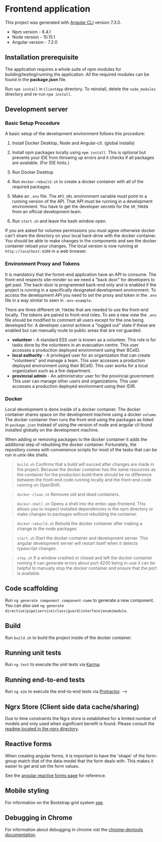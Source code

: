 # Frontend application

This project was generated with [Angular CLI](https://github.com/angular/angular-cli) version 7.3.0.

- Npm version - 6.4.1
- Node version - 10.15.1
- Angular version - 7.2.0

## Installation prerequisite

The application requires a whole suite of npm modules for building/testing/running the application. All the required modules can be found in the **package.json** file.

Run `npm install` in `ClientApp` directory. To reinstall, delete the `node_modules` directory and re-run `npm install`.

## Development server


### Basic Setup Procedure

A basic setup of the development environment follows this procedure:

1. Install Docker Desktop, Node and Angular-cli. (global installs)

2. Install npm packages locally using `npm install`. This is optional but prevents your IDE from throwing up errors and it checks if all packages are available. (For IDE hints.)

3. Run Docker Desktop

4. Run `docker-rebuild.sh` to create a docker container with all of the required packages.

5. Make an `.env` file. The `API_URL` environment variable must point to a running version of the API. That API must be running in a development environment. You have to get the developer secrets for the `SM_TOKEN` from an official development team.

6. Run `start.sh` and leave the bash window open.

If you are asked for volumes permissions you must agree otherwise docker can't share the directory on your local hard-drive with the docker container. You should be able to make changes in the components and see the docker container reload your changes. The local version is now running at `http://localhost:4200` in a web browser.

### Environment Proxy and Tokens

It is mandatory that the foront-end application have an API to consume. The front-end respects site-minder so we need a "back door" for developers to get past. The back-door is programmed back-end only and is enabled if the project is running in a specifically designated development environment. To access the development API you need to set the proxy and token in the `.env` file in a  way similar to seen in `.env-example`.

There are three different `SM_TOKEN`s that are needed to use the front-end locally. The tokens are paired to front-end roles. To see a new view the `.env` file should be modified to comment all users except for the one being developed for. A developer cannot achieve a "logged out" state if these are enabled but can manually route to public areas that are not guarded.

   - **volunteer** - A standard ESS user is known as a volunteer. This role is for tasks done by the volunteers in an evacuation centre. This user accesses a production deployed environment using their BCeID.
   - **local authority** - A privileged user for an organization that can create "volunteers" and manage a team. This user accesses a production deployed environment using their BCeID. This user works for a local organization such as a fire-department.
   - **provincial admin** - An administrator user for the provincial government. This user can manage other users and organizations. This user accesses a production deployed environment using their IDIR.

### Docker

Local development is done inside of a docker container. The docker container shares space on the development machine using a docker `volume`. The docker container then runs the front-end using the packages as listed in `package.json` instead of using the version of node and angular cli found installed globally on the development machine. 

When adding or removing packages to the docker container it adds the additional step of rebuilding the docker container. Fortunately, the repository comes with convenience scripts for most of the tasks that can be run in unix-like shells.

> `build.sh` Confirms that a build will succed after changes are made in the project. Because the docker container has the same resources as the container for the production build there should be no difference between the front-end code running locally and the front-end code running on OpenShift.

> `docker-clean.sh` Removes old and dead containers.

> `docker-shell.sh` Opens a shell into the embc-app-frontend. This allows you to inspect installed dependencies in the npm directory or make changes to packages without rebuilding the container.

> `docker-rebuild.sh` Rebuild the docker container after making a change to the node packages.

> `start.sh` Start the docker container and development server. This angular development server will restart itself when it detects typescript changes.

> `stop.sh` If a window crashed or closed and left the docker container running it can generate errors about port 4200 being in-use it can be helpful to manually stop the docker container and ensure that the port is available.

## Code scaffolding

Run `ng generate component component-name` to generate a new component. You can also use `ng generate directive|pipe|service|class|guard|interface|enum|module`.

## Build

Run `build.sh` to build the project inside of the docker container.

## Running unit tests

Run `ng test` to execute the unit tests via [Karma](https://karma-runner.github.io).

## Running end-to-end tests

Run `ng e2e` to execute the end-to-end tests via [Protractor](http://www.protractortest.org/). -->

## Ngrx Store (Client side data cache/sharing)

Due to time constraints the Ngrx store is established for a limited number of models and only used when significant benefit is found. Please consult the [readme located in the ngrx directory](src/app/store/README.md).

## Reactive forms

When creating angular forms, it is important to have the 'shape' of the form-group match that of the data-model that the form deals with. This makes it easier to get and set the form values.

See the [angular reactive forms page](https://angular.io/guide/reactive-forms#creating-nested-form-groups) for reference.

## Mobile styling

For information on the Bootstrap grid system [see](https://getbootstrap.com/docs/4.0/layout/grid/).

## Debugging in Chrome

For information about debugging in chrome vist the [chrome-devtools documentation](https://developers.google.com/web/tools/chrome-devtools/javascript/).
